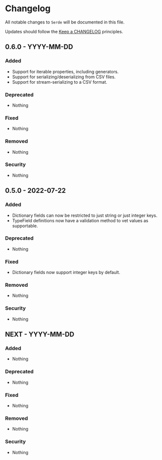 # Changelog

All notable changes to `Serde` will be documented in this file.

Updates should follow the [Keep a CHANGELOG](http://keepachangelog.com/) principles.

## 0.6.0 - YYYY-MM-DD

### Added
- Support for iterable properties, including generators.
- Support for serializing/deserializing from CSV files.
- Support for stream-serializing to a CSV format.

### Deprecated
- Nothing

### Fixed
- Nothing

### Removed
- Nothing

### Security
- Nothing


## 0.5.0 - 2022-07-22

### Added
- Dictionary fields can now be restricted to just string or just integer keys.
- TypeField definitions now have a validation method to vet values as supportable.

### Deprecated
- Nothing

### Fixed
- Dictionary fields now support integer keys by default.

### Removed
- Nothing

### Security
- Nothing

## NEXT - YYYY-MM-DD

### Added
- Nothing

### Deprecated
- Nothing

### Fixed
- Nothing

### Removed
- Nothing

### Security
- Nothing
